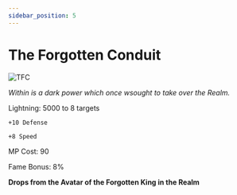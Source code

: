 ```yaml
---
sidebar_position: 5
---
```


# The Forgotten Conduit

![TFC](https://cdn.discordapp.com/attachments/953134990428868629/1029583166811426957/forgottencond.png)

<i>Within is a dark power which once wsought to take over the Realm.</i>

Lightning: 5000 to 8 targets

    +10 Defense

    +8 Speed

MP Cost: 90

Fame Bonus: 8%

**Drops from the Avatar of the Forgotten King in the Realm**
